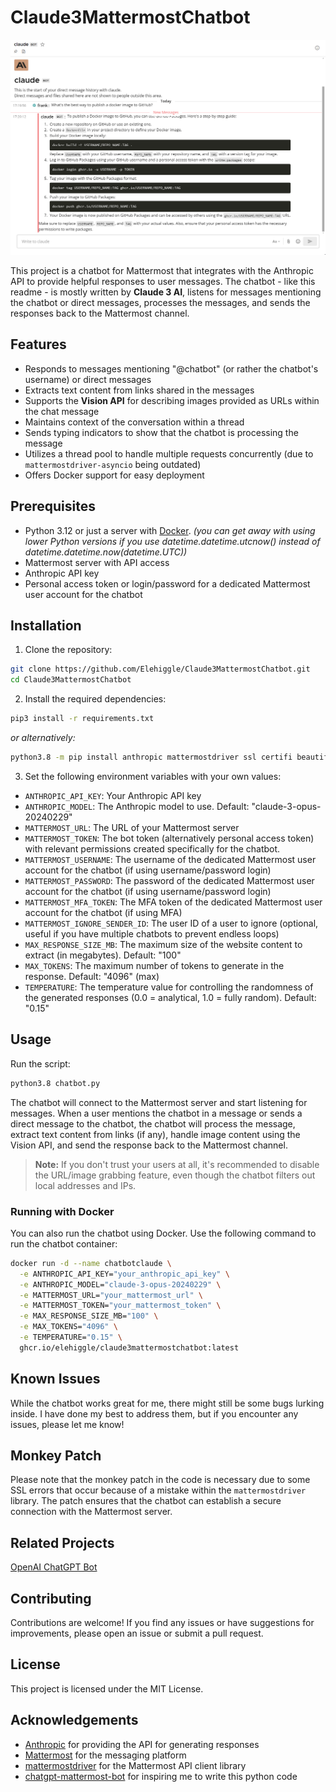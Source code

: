 # Claude3MattermostChatbot

![Mattermost chat with bot example](./chat.png)

This project is a chatbot for Mattermost that integrates with the Anthropic API to provide helpful responses to user messages. The chatbot - like this readme - is mostly written by **Claude 3 AI**, listens for messages mentioning the chatbot or direct messages, processes the messages, and sends the responses back to the Mattermost channel.

## Features

- Responds to messages mentioning "@chatbot" (or rather the chatbot's username) or direct messages
- Extracts text content from links shared in the messages
- Supports the **Vision API** for describing images provided as URLs within the chat message
- Maintains context of the conversation within a thread
- Sends typing indicators to show that the chatbot is processing the message
- Utilizes a thread pool to handle multiple requests concurrently (due to `mattermostdriver-asyncio` being outdated)
- Offers Docker support for easy deployment

## Prerequisites

- Python 3.12 or just a server with [Docker](https://docs.docker.com/get-started/). _(you can get away with using lower Python versions if you use datetime.datetime.utcnow() instead of datetime.datetime.now(datetime.UTC))_
- Mattermost server with API access
- Anthropic API key
- Personal access token or login/password for a dedicated Mattermost user account for the chatbot

## Installation

1. Clone the repository:

```bash
git clone https://github.com/Elehiggle/Claude3MattermostChatbot.git
cd Claude3MattermostChatbot
```

2. Install the required dependencies:

```bash
pip3 install -r requirements.txt
```
_or alternatively:_
```bash
python3.8 -m pip install anthropic mattermostdriver ssl certifi beautifulsoup4 pillow httpx
```

3. Set the following environment variables with your own values:

- `ANTHROPIC_API_KEY`: Your Anthropic API key
- `ANTHROPIC_MODEL`: The Anthropic model to use. Default: "claude-3-opus-20240229"
- `MATTERMOST_URL`: The URL of your Mattermost server
- `MATTERMOST_TOKEN`: The bot token (alternatively personal access token) with relevant permissions created specifically for the chatbot.
- `MATTERMOST_USERNAME`: The username of the dedicated Mattermost user account for the chatbot (if using username/password login)
- `MATTERMOST_PASSWORD`: The password of the dedicated Mattermost user account for the chatbot (if using username/password login)
- `MATTERMOST_MFA_TOKEN`: The MFA token of the dedicated Mattermost user account for the chatbot (if using MFA)
- `MATTERMOST_IGNORE_SENDER_ID`: The user ID of a user to ignore (optional, useful if you have multiple chatbots to prevent endless loops)
- `MAX_RESPONSE_SIZE_MB`: The maximum size of the website content to extract (in megabytes). Default: "100"
- `MAX_TOKENS`: The maximum number of tokens to generate in the response. Default: "4096" (max)
- `TEMPERATURE`: The temperature value for controlling the randomness of the generated responses (0.0 = analytical, 1.0 = fully random). Default: "0.15"

## Usage

Run the script:

```bash
python3.8 chatbot.py
```

The chatbot will connect to the Mattermost server and start listening for messages.
When a user mentions the chatbot in a message or sends a direct message to the chatbot, the chatbot will process the message, extract text content from links (if any), handle image content using the Vision API, and send the response back to the Mattermost channel.

> **Note:** If you don't trust your users at all, it's recommended to disable the URL/image grabbing feature, even though the chatbot filters out local addresses and IPs.

### Running with Docker

You can also run the chatbot using Docker. Use the following command to run the chatbot container:

```bash
docker run -d --name chatbotclaude \
  -e ANTHROPIC_API_KEY="your_anthropic_api_key" \
  -e ANTHROPIC_MODEL="claude-3-opus-20240229" \
  -e MATTERMOST_URL="your_mattermost_url" \
  -e MATTERMOST_TOKEN="your_mattermost_token" \
  -e MAX_RESPONSE_SIZE_MB="100" \
  -e MAX_TOKENS="4096" \
  -e TEMPERATURE="0.15" \
  ghcr.io/elehiggle/claude3mattermostchatbot:latest
```

## Known Issues

While the chatbot works great for me, there might still be some bugs lurking inside. I have done my best to address them, but if you encounter any issues, please let me know!

## Monkey Patch

Please note that the monkey patch in the code is necessary due to some SSL errors that occur because of a mistake within the `mattermostdriver` library. The patch ensures that the chatbot can establish a secure connection with the Mattermost server.

## Related Projects

[OpenAI ChatGPT Bot](https://github.com/Elehiggle/ChatGPTMattermostChatbot)


## Contributing

Contributions are welcome! If you find any issues or have suggestions for improvements, please open an issue or submit a pull request.

## License

This project is licensed under the MIT License.

## Acknowledgements

- [Anthropic](https://www.anthropic.com/) for providing the API for generating responses
- [Mattermost](https://mattermost.com/) for the messaging platform
- [mattermostdriver](https://github.com/Vaelor/python-mattermost-driver) for the Mattermost API client library
- [chatgpt-mattermost-bot](https://github.com/yGuy/chatgpt-mattermost-bot) for inspiring me to write this python code